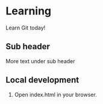 # Learning

Learn Git today!

## Sub header

More text under sub header

## Local development

1. Open index.html in your browser.